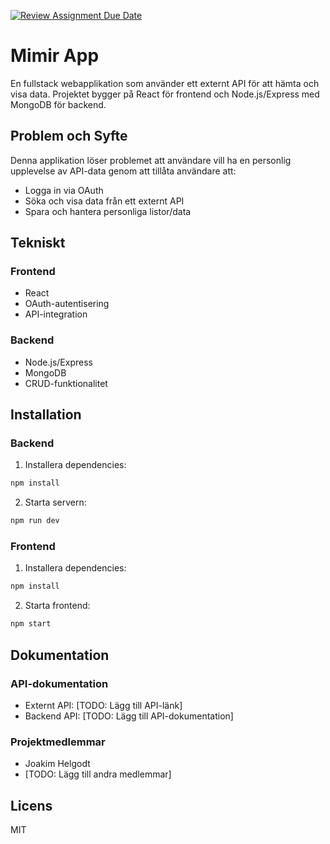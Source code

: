 [![Review Assignment Due Date](https://classroom.github.com/assets/deadline-readme-button-22041afd0340ce965d47ae6ef1cefeee28c7c493a6346c4f15d667ab976d596c.svg)](https://classroom.github.com/a/N68_urbh)

# Mimir App

En fullstack webapplikation som använder ett externt API för att hämta och visa data. Projektet bygger på React för frontend och Node.js/Express med MongoDB för backend.

## Problem och Syfte

Denna applikation löser problemet att användare vill ha en personlig upplevelse av API-data genom att tillåta användare att:
- Logga in via OAuth
- Söka och visa data från ett externt API
- Spara och hantera personliga listor/data

## Tekniskt

### Frontend
- React
- OAuth-autentisering
- API-integration

### Backend
- Node.js/Express
- MongoDB
- CRUD-funktionalitet

## Installation

### Backend
1. Installera dependencies:
```bash
npm install
```

2. Starta servern:
```bash
npm run dev
```

### Frontend
1. Installera dependencies:
```bash
npm install
```

2. Starta frontend:
```bash
npm start
```

## Dokumentation

### API-dokumentation
- Externt API: [TODO: Lägg till API-länk]
- Backend API: [TODO: Lägg till API-dokumentation]

### Projektmedlemmar
- Joakim Helgodt
- [TODO: Lägg till andra medlemmar]

## Licens
MIT
